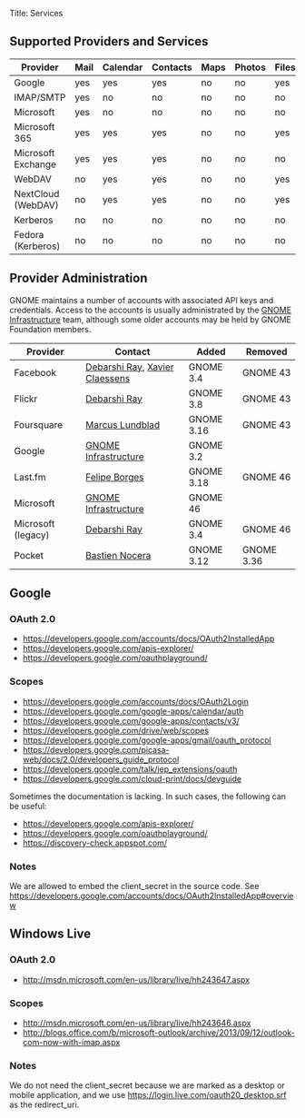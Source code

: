 Title: Services

## Supported Providers and Services

| Provider           | Mail | Calendar | Contacts | Maps | Photos | Files | Ticketing | Printers | Music |
|--------------------|------|----------|----------|------|--------|-------|-----------|----------|-------|
| Google             | yes  | yes      | yes      | no   | no     | yes   | no        | no       | no    |
| IMAP/SMTP          | yes  | no       | no       | no   | no     | no    | no        | no       | no    |
| Microsoft          | yes  | no       | no       | no   | no     | no    | no        | no       | no    |
| Microsoft 365      | yes  | yes      | yes      | no   | no     | yes   | no        | no       | no    |
| Microsoft Exchange | yes  | yes      | yes      | no   | no     | no    | no        | no       | no    |
| WebDAV             | no   | yes      | yes      | no   | no     | yes   | no        | no       | no    |
| NextCloud (WebDAV) | no   | yes      | yes      | no   | no     | yes   | no        | no       | no    |
| Kerberos           | no   | no       | no       | no   | no     | no    | yes       | no       | no    |
| Fedora (Kerberos)  | no   | no       | no       | no   | no     | no    | yes       | no       | no    |

## Provider Administration

GNOME maintains a number of accounts with associated API keys and credentials.
Access to the accounts is usually administrated by the [GNOME Infrastructure]
team, although some older accounts may be held by GNOME Foundation members.

| Provider           | Contact                            | Added      | Removed    |
|--------------------|------------------------------------|------------|------------|
| Facebook           | [Debarshi Ray], [Xavier Claessens] | GNOME 3.4  | GNOME 43   |
| Flickr             | [Debarshi Ray]                     | GNOME 3.8  | GNOME 43   |
| Foursquare         | [Marcus Lundblad]                  | GNOME 3.16 | GNOME 43   |
| Google             | [GNOME Infrastructure]             | GNOME 3.2  |            |
| Last.fm            | [Felipe Borges]                    | GNOME 3.18 | GNOME 46   |
| Microsoft          | [GNOME Infrastructure]             | GNOME 46   |            |
| Microsoft (legacy) | [Debarshi Ray]                     | GNOME 3.4  | GNOME 46   |
| Pocket             | [Bastien Nocera]                   | GNOME 3.12 | GNOME 3.36 |

[GNOME Infrastructure]: https://gitlab.gnome.org/Infrastructure/Infrastructure
[Debarshi Ray]: https://gitlab.gnome.org/debarshir
[Xavier Claessens]: https://gitlab.gnome.org/xclaessens
[Marcus Lundblad]: https://gitlab.gnome.org/mlundblad
[Felipe Borges]: https://gitlab.gnome.org/felipeborges
[Bastien Nocera]: https://gitlab.gnome.org/hadess

## Google

### OAuth 2.0

- https://developers.google.com/accounts/docs/OAuth2InstalledApp
- https://developers.google.com/apis-explorer/
- https://developers.google.com/oauthplayground/

### Scopes

- https://developers.google.com/accounts/docs/OAuth2Login
- https://developers.google.com/google-apps/calendar/auth
- https://developers.google.com/google-apps/contacts/v3/
- https://developers.google.com/drive/web/scopes
- https://developers.google.com/google-apps/gmail/oauth_protocol
- https://developers.google.com/picasa-web/docs/2.0/developers_guide_protocol
- https://developers.google.com/talk/jep_extensions/oauth
- https://developers.google.com/cloud-print/docs/devguide

Sometimes the documentation is lacking. In such cases, the following can be
useful:

- https://developers.google.com/apis-explorer/
- https://developers.google.com/oauthplayground/
- https://discovery-check.appspot.com/

### Notes

We are allowed to embed the client_secret in the source code. See
https://developers.google.com/accounts/docs/OAuth2InstalledApp#overview

## Windows Live

### OAuth 2.0

- http://msdn.microsoft.com/en-us/library/live/hh243647.aspx

### Scopes

- http://msdn.microsoft.com/en-us/library/live/hh243646.aspx
- http://blogs.office.com/b/microsoft-outlook/archive/2013/09/12/outlook-com-now-with-imap.aspx

### Notes

We do not need the client_secret because we are marked as a desktop or mobile
application, and we use https://login.live.com/oauth20_desktop.srf as the
redirect_uri.
